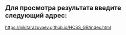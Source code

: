 ## Для просмотра результата введите следующий адрес: 
https://nikitarazuvaev.github.io/HCSS_GB/index.html
